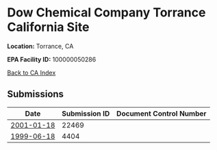 # Dow Chemical Company Torrance California Site

**Location:** Torrance, CA

**EPA Facility ID:** 100000050286

[Back to CA Index](../../index.md)

## Submissions

| Date | Submission ID | Document Control Number |
|------|--------------|-------------------------|
| [2001-01-18](submissions/22469.md) | 22469 |  |
| [1999-06-18](submissions/4404.md) | 4404 |  |
